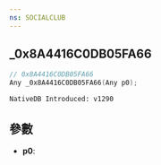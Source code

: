 ```yaml
---
ns: SOCIALCLUB
---
```

## _0x8A4416C0DB05FA66

```c
// 0x8A4416C0DB05FA66
Any _0x8A4416C0DB05FA66(Any p0);
```

```
NativeDB Introduced: v1290
```

## 參數
* **p0**:
